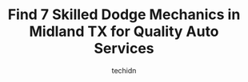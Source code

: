 ---
layout: ampstory
image: https://images.unsplash.com/photo-1625078995475-24378c4d611b?ixlib=rb-4.0.3&ixid=MnwxMjA3fDB8MHxwaG90by1wYWdlfHx8fGVufDB8fHx8&auto=format&fit=crop&w=640&h=853&q=80
author: techidn
featured: false
description: Looking for reliable and skilled Dodge Mechanic in Midland TX, USA? Your search ends here with the 7 best Dodge Mechanic in town. With their expertise and commitment to delivering exceptiona
title: Find 7 Skilled Dodge Mechanics in Midland TX for Quality Auto Services
cover:
   title: Find 7 Skilled Dodge Mechanics in Midland TX for Quality Auto Services
   subtitle: Rickpate
   background: https://images.unsplash.com/photo-1625078995475-24378c4d611b?ixlib=rb-4.0.3&ixid=MnwxMjA3fDB8MHxwaG90by1wYWdlfHx8fGVufDB8fHx8&auto=format&fit=crop&w=640&h=853&q=80

pages: 
 - layout: thirds
   top: <h1>#1 Lone Star Automotive</h1>
   bottom: "<p>Thank you so much Lone Star Automotive! They were very quick to help me and were very accommodating! I dont have much automotive knowledge so I always feel a little un</p>"
   background: https://www.knot35.com/toplist/wp-content/uploads/2023/06/best-dodge-mechanic-1-in-midland-tx-1685831031.jpeg
   backgroundblur: true
 - layout: thirds
   top: <h1>#2 Dannys Automotive</h1>
   bottom: "<p>1904 W Front St, Midland, TX 79701, United States</p>"
   background: https://www.knot35.com/toplist/wp-content/uploads/2023/06/best-dodge-mechanic-2-in-midland-tx-1685831031.jpeg
   cta:
      link: https://www.knot35.com/toplist/find-7-skilled-dodge-mechanics-in-midland-tx-for-quality-auto-services/
      text: Find 7 Skilled Dodge Mechanics in Midland TX for Quality Auto Services
 - layout: thirds
   top: <h1>#3 E&R Automotive</h1>
   bottom: "<p>311 N Terrell St, Midland, TX 79701, United States</p>"
   background: https://www.knot35.com/toplist/wp-content/uploads/2023/06/best-dodge-mechanic-3-in-midland-tx-1685831032.jpeg
   cta:
      link: https://www.knot35.com/toplist/find-7-skilled-dodge-mechanics-in-midland-tx-for-quality-auto-services/
      text: Find 7 Skilled Dodge Mechanics in Midland TX for Quality Auto Services
 - layout: thirds
   top: <h1>#4 Carrillos Automotive</h1>
   bottom: "<p>2501 W Wall St, Midland, TX 79701, United States</p>"
   background: https://images.unsplash.com/photo-1488554378835-f7acf46e6c98?ixlib=rb-4.0.3&ixid=MnwxMjA3fDB8MHxwaG90by1wYWdlfHx8fGVufDB8fHx8&auto=format&fit=crop&w=640&h=853&q=80
   cta:
      link: https://www.knot35.com/toplist/find-7-skilled-dodge-mechanics-in-midland-tx-for-quality-auto-services/
      text: Find 7 Skilled Dodge Mechanics in Midland TX for Quality Auto Services
 - layout: thirds
   top: <h1>#5 Wall Street Automotive</h1>
   bottom: "<p>3404 W Wall St, Midland, TX 79701, United States</p>"
   background: https://images.unsplash.com/photo-1524169358666-79f22534bc6e?ixlib=rb-4.0.3&ixid=MnwxMjA3fDB8MHxwaG90by1wYWdlfHx8fGVufDB8fHx8&auto=format&fit=crop&w=640&h=853&q=80
   cta:
      link: https://www.knot35.com/toplist/find-7-skilled-dodge-mechanics-in-midland-tx-for-quality-auto-services/
      text: Find 7 Skilled Dodge Mechanics in Midland TX for Quality Auto Services
 - layout: thirds
   top: <h1>#6 Sugars Auto Repair</h1>
   bottom: "<p>1102 E Scharbauer Dr, Midland, TX 79705, United States</p>"
   background: https://images.unsplash.com/photo-1462556791646-c201b8241a94?ixlib=rb-4.0.3&ixid=MnwxMjA3fDB8MHxwaG90by1wYWdlfHx8fGVufDB8fHx8&auto=format&fit=crop&w=640&h=853&q=80
   cta:
      link: https://www.knot35.com/toplist/find-7-skilled-dodge-mechanics-in-midland-tx-for-quality-auto-services/
      text: Find 7 Skilled Dodge Mechanics in Midland TX for Quality Auto Services
 - layout: thirds
   top: <h1>#7 Laras Automotive</h1>
   bottom: "<p>1302 N Lamesa Rd, Midland, TX 79701, United States</p>"
   background: https://images.unsplash.com/photo-1527066579998-dbbae57f45ce?ixlib=rb-4.0.3&ixid=MnwxMjA3fDB8MHxwaG90by1wYWdlfHx8fGVufDB8fHx8&auto=format&fit=crop&w=640&h=853&q=80
   cta:
      link: https://www.knot35.com/toplist/find-7-skilled-dodge-mechanics-in-midland-tx-for-quality-auto-services/
      text: Find 7 Skilled Dodge Mechanics in Midland TX for Quality Auto Services
 - layout: thirds
   middle: Continue reading...
   background: https://images.unsplash.com/photo-1547366785-564103df7e13?ixlib=rb-4.0.3&ixid=MnwxMjA3fDB8MHxwaG90by1wYWdlfHx8fGVufDB8fHx8&auto=format&fit=crop&w=640&h=853&q=80
   cta:
      link: https://www.knot35.com/toplist/find-7-skilled-dodge-mechanics-in-midland-tx-for-quality-auto-services/
      text: Find 7 Skilled Dodge Mechanics in Midland TX for Quality Auto Services
      
---